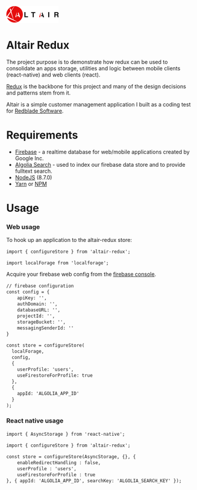 ![logo](./assets/logo.png)
# Altair Redux

The project purpose is to demonstrate how redux can be used to consolidate an apps storage, utilities and logic between mobile clients (react-native) and web clients (react).

[Redux](http://redux.js.org/docs/introduction/) is the backbone for this project and many of the design decisions and patterns stem from it.

Altair is a simple customer management application I built as a coding test for [Redblade Software](http://www.redblade.io).

# Requirements
- [Firebase](https://firebase.google.com) - a realtime database for web/mobile applications created by Google Inc.
- [Algolia Search](https://algolia.com) - used to index our firebase data store and to provide fulltext search.
- [NodeJS](https://www.nodejs.org) (8.7.0)
- [Yarn](https://yarnpkg.com) or [NPM](https://www.npmjs.com/)



# Usage
### Web usage
To hook up an application to the altair-redux store:

```
import { configureStore } from 'altair-redux';
```
```
import localForage from 'localforage';
```

Acquire your firebase web config from the [firebase console](https://console.firebase.google.com).

```
// firebase configuration
const config = {
	apiKey: '',
	authDomain: '',
	databaseURL: '',
	projectId: '',
	storageBucket: '',
	messagingSenderId: ''
}
```

```
const store = configureStore(
  localForage,
  config,
  {
    userProfile: 'users',
    useFirestoreForProfile: true
  },
  {
    appId: 'ALGOLIA_APP_ID'
  }
);
```

### React native usage

```
import { AsyncStorage } from 'react-native';
```
```
import { configureStore } from 'altair-redux';
```
```
const store = configureStore(AsyncStorage, {}, {
	enableRedirectHandling : false,
	userProfile : 'users',
	useFirestoreForProfile : true
}, { appId: 'ALGOLIA_APP_ID', searchKey: 'ALGOLIA_SEARCH_KEY' });
```
